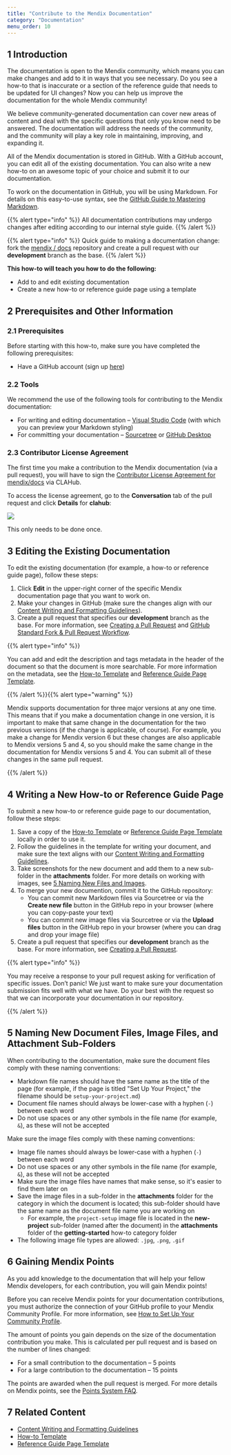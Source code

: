 ```yaml
---
title: "Contribute to the Mendix Documentation"
category: "Documentation"
menu_order: 10
---
```


## 1 Introduction

The documentation is open to the Mendix community, which means you can make changes and add to it in ways that you see necessary. Do you see a how-to that is inaccurate or a section of the reference guide that needs to be updated for UI changes? Now you can help us improve the documentation for the whole Mendix community!

We believe community-generated documentation can cover new areas of content and deal with the specific questions that only you know need to be answered. The documentation will address the needs of the community, and the community will play a key role in maintaining, improving, and expanding it.

All of the Mendix documentation is stored in GitHub. With a GitHub account, you can edit all of the existing documentation. You can also write a new how-to on an awesome topic of your choice and submit it to our documentation.

To work on the documentation in GitHub, you will be using Markdown. For details on this easy-to-use syntax, see the [GitHub Guide to Mastering Markdown](https://guides.github.com/features/mastering-markdown/).

{{% alert type="info" %}}
All documentation contributions may undergo changes after editing according to our internal style guide.
{{% /alert %}}

{{% alert type="info" %}}
Quick guide to making a documentation change: fork the [mendix / docs](https://github.com/mendix/docs) repository and create a pull request with our **development** branch as the base.
{{% /alert %}}

**This how-to will teach you how to do the following:**

* Add to and edit existing documentation
* Create a new how-to or reference guide page using a template

## 2 Prerequisites and Other Information

### 2.1 Prerequisites

Before starting with this how-to, make sure you have completed the following prerequisites:

* Have a GitHub account (sign up [here](https://github.com/join))

### 2.2 Tools

We recommend the use of the following tools for contributing to the Mendix documentation:

* For writing and editing documentation – [Visual Studio Code](https://code.visualstudio.com) (with which you can preview your Markdown styling)
* For committing your documentation – [Sourcetree](https://www.sourcetreeapp.com/) or [GitHub Desktop](https://desktop.github.com/)

### 2.3 Contributor License Agreement

The first time you make a contribution to the Mendix documentation (via a pull request), you will have to sign the [Contributor License Agreement for mendix/docs](https://www.clahub.com/agreements/mendix/docs) via CLAHub.

To access the license agreement, go to the **Conversation** tab of the pull request and click **Details** for **clahub**:

![](attachments/contribute-to-the-mendix-documentation/license_agreement.png)

This only needs to be done once.

## 3 Editing the Existing Documentation

To edit the existing documentation (for example, a how-to or reference guide page), follow these steps:

1. Click **Edit** in the upper-right corner of the specific Mendix documentation page that you want to work on.
2. Make your changes in GitHub (make sure the changes align with our [Content Writing and Formatting Guidelines](content-writing-and-formatting-guidelines)).
3. Create a pull request that specifies our **development** branch as the base. For more information, see [Creating a Pull Request](https://help.github.com/articles/creating-a-pull-request/) and [GitHub Standard Fork & Pull Request Workflow](https://gist.github.com/Chaser324/ce0505fbed06b947d962).

{{% alert type="info" %}}

You can add and edit the description and tags metadata in the header of the document so that the document is more searchable. For more information on the metadata, see the [How-to Template](the-how-to-template-page) and [Reference Guide Page Template](the-reference-guide-page-template-page).

{{% /alert %}}{{% alert type="warning" %}}

Mendix supports documentation for three major versions at any one time. This means that if you make a documentation change in one version, it is important to make that same change in the documentation for the two previous versions (if the change is applicable, of course). For example, you make a change for Mendix version 6 but these changes are also applicable to Mendix versions 5 and 4, so you should make the same change in the documentation for Mendix versions 5 and 4. You can submit all of these changes in the same pull request.

{{% /alert %}}

## 4 Writing a New How-to or Reference Guide Page

To submit a new how-to or reference guide page to our documentation, follow these steps:

1. Save a copy of the [How-to Template](the-how-to-template-page) or [Reference Guide Page Template](the-reference-guide-page-template-page) locally in order to use it.
2. Follow the guidelines in the template for writing your document, and make sure the text aligns with our [Content Writing and Formatting Guidelines](content-writing-and-formatting-guidelines).
3. Take screenshots for the new document and add them to a new sub-folder in the **attachments** folder. For more details on working with images, see [5 Naming New Files and Images](#NamingNewFilesandImages).
4. To merge your new documention, commit it to the GitHub repository:
    *  You can commit new Markdown files via Sourcetree or via the **Create new file** button in the GitHub repo in your browser (where you can copy-paste your text)
    *  You can commit new image files via Sourcetree or via the **Upload files** button in the GitHub repo in your browser (where you can drag and drop your image file)
5. Create a pull request that specifies our **development** branch as the base. For more information, see [Creating a Pull Request](https://help.github.com/articles/creating-a-pull-request/).

{{% alert type="info" %}}

You may receive a response to your pull request asking for verification of specific issues. Don’t panic! We just want to make sure your documentation submission fits well with what we have. Do your best with the request so that we can incorporate your documentation in our repository.

{{% /alert %}}

## <a name="NamingNewFilesandImages"></a>5 Naming New Document Files, Image Files, and Attachment Sub-Folders

When contributing to the documentation, make sure the document files comply with these naming conventions:

* Markdown file names should have the same name as the title of the page (for example, if the page is titled "Set Up Your Project," the filename should be `setup-your-project.md`)
* Document file names should always be lower-case with a hyphen (`-`) between each word
* Do not use spaces or any other symbols in the file name (for example, `&`), as these will not be accepted

Make sure the image files comply with these naming conventions:

* Image file names should always be lower-case with a hyphen (`-`) between each word
 * Do not use spaces or any other symbols in the file name (for example, `&`), as these will not be accepted
* Make sure the image files have names that make sense, so it's easier to find them later on
* Save the image files in a sub-folder in the **attachments** folder for the category in which the document is located; this sub-folder should have the same name as the document file name you are working on
  * For example, the `project-setup` image file is located in the **new-project** sub-folder (named after the document) in the **attachments** folder of the **getting-started** how-to category folder
* The following image file types are allowed: `.jpg`, `.png`, `.gif`

## 6 Gaining Mendix Points<a name="GainingMendixPoints"></a>

As you add knowledge to the documentation that will help your fellow Mendix developers, for each contribution, you will gain Mendix points!

Before you can receive Mendix points for your documentation contributions, you must authorize the connection of your GitHub profile to your Mendix Community Profile. For more information, see [How to Set Up Your Community Profile](../tools/how-to-set-up-your-profile#github).

The amount of points you gain depends on the size of the documentation contribution you make. This is calculated per pull request and is based on the number of lines changed:

* For a small contribution to the documentation – 5 points
* For a large contribution to the documentation – 15 points

The points are awarded when the pull request is merged. For more details on Mendix points, see the [Points System FAQ](https://developer.mendixcloud.com/link/faq).

## 7 Related Content

* [Content Writing and Formatting Guidelines](content-writing-and-formatting-guidelines)
* [How-to Template](the-how-to-template-page)
* [Reference Guide Page Template](the-reference-guide-page-template-page)
